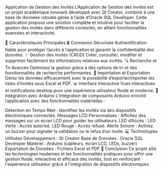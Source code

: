 Application de Gestion des Invités
L’Application de Gestion des Invités est un projet académique innovant développé avec Qt Creator, combiné à une base de données robuste gérée à l’aide d’Oracle SQL Developer. Cette application propose une solution complète et intuitive pour faciliter la gestion des invités dans différents contextes, en alliant fonctionnalités avancées et interactivité.

🌟 Caractéristiques Principales
🔒 Connexion Sécurisée
Authentification fiable pour protéger l’accès à l’application et garantir la confidentialité des données.
✨ Gestion des Invités (CRUD)
Créer, consulter, modifier et supprimer facilement les informations relatives aux invités.
🔍 Recherche et Tri Avancés
Optimisez la gestion grâce à des options de tri et des fonctionnalités de recherche performantes.
📂 Importation et Exportation
Gérez les données efficacement avec la possibilité d’exporter/importer les listes d’invités sous Excel et PDF.
📊 Interface Interactive
Vues interactives et notifications desktop pour une expérience utilisateur fluide et moderne.
🤖 Intégration avec Arduino
L’intégration de composants Arduino enrichit l’application avec des fonctionnalités matérielles :

Détection en Temps Réel : Identifiez les invités via des dispositifs électroniques connectés.
Messages LCD Personnalisés : Affichez des messages sur un écran LCD pour guider les utilisateurs.
LED d’Accès :
LED Verte : Accès autorisé.
LED Rouge : Accès refusé.
Alerte Sonore : Activez un buzzer pour signaler la validation ou le refus d’un invité.
💻 Technologies Utilisées
Développement : Qt Creator
Base de Données : Oracle SQL Developer
Matériel : Arduino (capteurs, écran LCD, LEDs, buzzer)
Exportation de Données : Fichiers Excel et PDF
🔗 Conclusion
Ce projet allie les technologies modernes et les fonctionnalités pratiques pour offrir une gestion fluide, interactive et efficace des invités, tout en renforçant l'expérience utilisateur grâce à l'intégration de dispositifs électroniques.

